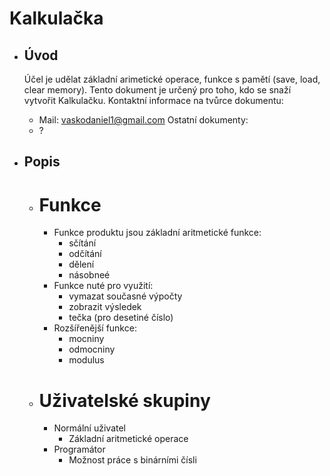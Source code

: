 # Kalkulačka
- ## Úvod
  Účel je udělat základní arimetické operace, funkce s pamětí (save, load, clear memory). Tento dokument je určený pro toho, kdo se snaží vytvořit Kalkulačku.
  Kontaktní informace na tvůrce dokumentu:
  - Mail: vaskodaniel1@gmail.com
  Ostatní dokumenty:
  - ?
    
- ## Popis
  - # Funkce
    - Funkce produktu jsou základní aritmetické funkce:
      - sčítání
      - odčítání
      - dělení
      - násobneé
    - Funkce nuté pro využití:
      - vymazat současné výpočty
      - zobrazit výsledek
      - tečka (pro desetiné číslo)
    - Rozšířenější funkce:
      - mocniny
      - odmocniny
      - modulus
        
  - # Uživatelské skupiny
    - Normální uživatel
      - Základní aritmetické operace
    - Programátor
      - Možnost práce s binárními čísli
  
